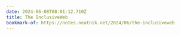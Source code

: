 ```yaml
---
date: 2024-06-08T08:01:12.710Z
title: The InclusiveWeb
bookmark-of: https://notes.neatnik.net/2024/06/the-inclusiveweb
---
```


